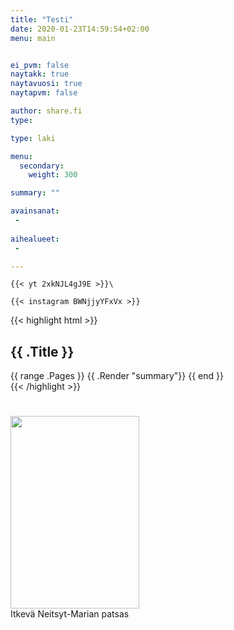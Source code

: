 ```yaml
---
title: "Testi"
date: 2020-01-23T14:59:54+02:00
menu: main


ei_pvm: false
naytakk: true
naytavuosi: true
naytapvm: false

author: share.fi
type: 

type: laki

menu:
  secondary:
    weight: 300

summary: ""

avainsanat:
 -
 
aihealueet:
 -

---
```

    {{< yt 2xkNJL4gJ9E >}}\

    {{< instagram BWNjjyYFxVx >}}
{{< highlight html >}}
<section id="main">
  <div>
   <h1 id="title">{{ .Title }}</h1>
    {{ range .Pages }}
        {{ .Render "summary"}}
    {{ end }}
  </div>
</section>
{{< /highlight >}}
<p class="alustus"></p>
<h1></h1>
<p class="alignright"><img src="https://sharefi-cdn.sirv.com/sharefi/mura-itkeva-neitsyt-maria.jpg" width="206" height="308" alt="" /><br />Itkevä Neitsyt-Marian patsas</p>
<h3></h3>